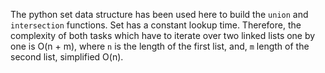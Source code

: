 The python set data structure has been used here to build the `union` and `intersection` functions. Set has a constant lookup time. Therefore, the complexity of both tasks which have to iterate over two linked lists one by one is O(n + m), where `n` is the length of the first list, and, `m`  length of the second list, simplified O(n).
